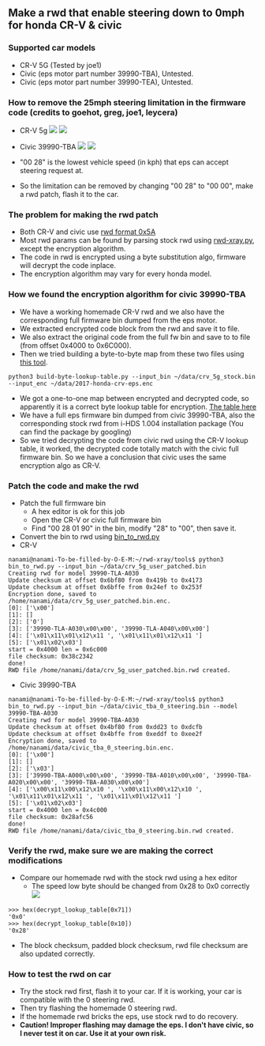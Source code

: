 ## Make a rwd that enable steering down to 0mph for honda CR-V & civic

### Supported car models
- CR-V 5G (Tested by joe1)
- Civic (eps motor part number 39990-TBA), Untested.
- Civic (eps motor part number 39990-TEA), Untested.

### How to remove the 25mph steering limitation in the firmware code (credits to goehot, greg, joe1, leycera)
- CR-V 5g
![](https://i.ibb.co/ZXncZS8/image.png)
![](https://i.ibb.co/grytxpc/image.png)
- Civic 39990-TBA
![](https://i.ibb.co/KycgW3Y/image.png)
![](https://i.ibb.co/3cvL9cG/image.png)

- "00 28" is the lowest vehicle speed (in kph) that eps can accept steering request at. 
- So the limitation can be removed by changing "00 28" to "00 00", make a rwd patch, flash it to the car. 

### The problem for making the rwd patch
- Both CR-V and civic use [rwd format 0x5A](https://github.com/gregjhogan/rwd-xray/blob/master/format/x5a.py)
- Most rwd params can be found by parsing stock rwd using [rwd-xray.py](https://github.com/gregjhogan/rwd-xray/blob/master/rwd-xray.py), except the encryption algorithm.
- The code in rwd is encrypted using a byte substitution algo, firmware will decrypt the code inplace.
- The encryption algorithm may vary for every honda model.

### How we found the encryption algorithm for civic 39990-TBA
- We have a working homemade CR-V rwd and we also have the corresponding full firmware bin dumped from the eps motor.
- We extracted encrypted code block from the rwd and save it to file.
- We also extract the original code from the full fw bin and save to to file (from offset 0x4000 to 0x6C000).
- Then we tried building a byte-to-byte map from these two files using [this tool](https://github.com/nanamiwang/rwd-xray/blob/master/tools/build-byte-lookup-table.py).
```
python3 build-byte-lookup-table.py --input_bin ~/data/crv_5g_stock.bin --input_enc ~/data/2017-honda-crv-eps.enc
```
- We got a one-to-one map between encrypted and decrypted code, so apparently it is a correct byte lookup table for encryption. [The table here](https://github.com/nanamiwang/rwd-xray/blob/80600d071dc580db727a96c9b83c9615058bcf7b/tools/bin_to_rwd.py#L16)
- We have a full eps firmware bin dumped from civic 39990-TBA, also the corresponding stock rwd from i-HDS 1.004 installation package (You can find the package by googling) 
- So we tried decrypting the code from civic rwd using the CR-V lookup table, it worked, the decrypted code totally match with the civic full firmware bin. So we have a conclusion that civic uses the same encryption algo as CR-V.

### Patch the code and make the rwd
- Patch the full firmware bin
  - A hex editor is ok for this job
  - Open the CR-V or civic full firmware bin
  - Find "00 28 01 90" in the bin, modify "28" to "00", then save it.
- Convert the bin to rwd using [bin_to_rwd.py](https://github.com/nanamiwang/rwd-xray/blob/master/tools/bin_to_rwd.py)
- CR-V
```
nanami@nanami-To-be-filled-by-O-E-M:~/rwd-xray/tools$ python3 bin_to_rwd.py --input_bin ~/data/crv_5g_user_patched.bin
Creating rwd for model 39990-TLA-A030
Update checksum at offset 0x6bf80 from 0x419b to 0x4173
Update checksum at offset 0x6bffe from 0x24ef to 0x253f
Encryption done, saved to /home/nanami/data/crv_5g_user_patched.bin.enc.
[0]: ['\x00']
[1]: []
[2]: ['0']
[3]: ['39990-TLA-A030\x00\x00', '39990-TLA-A040\x00\x00']
[4]: ['\x01\x11\x01\x12\x11 ', '\x01\x11\x01\x12\x11 ']
[5]: ['\x01\x02\x03']
start = 0x4000 len = 0x6c000
file checksum: 0x38c2342
done!
RWD file /home/nanami/data/crv_5g_user_patched.bin.rwd created.
```
- Civic 39990-TBA
```
nanami@nanami-To-be-filled-by-O-E-M:~/rwd-xray/tools$ python3 bin_to_rwd.py --input_bin ~/data/civic_tba_0_steering.bin --model 39990-TBA-A030
Creating rwd for model 39990-TBA-A030
Update checksum at offset 0x4bf80 from 0xdd23 to 0xdcfb
Update checksum at offset 0x4bffe from 0xeddf to 0xee2f
Encryption done, saved to /home/nanami/data/civic_tba_0_steering.bin.enc.
[0]: ['\x00']
[1]: []
[2]: ['\x03']
[3]: ['39990-TBA-A000\x00\x00', '39990-TBA-A010\x00\x00', '39990-TBA-A020\x00\x00', '39990-TBA-A030\x00\x00']
[4]: ['\x00\x11\x00\x12\x10 ', '\x00\x11\x00\x12\x10 ', '\x01\x11\x01\x12\x11 ', '\x01\x11\x01\x12\x11 ']
[5]: ['\x01\x02\x03']
start = 0x4000 len = 0x4c000
file checksum: 0x28afc56
done!
RWD file /home/nanami/data/civic_tba_0_steering.bin.rwd created.
```

### Verify the rwd, make sure we are making the correct modifications
- Compare our homemade rwd with the stock rwd using a hex editor
  - The speed low byte should be changed from 0x28 to 0x0 correctly
![](https://i.ibb.co/H76yd0F/image.png)
```
>>> hex(decrypt_lookup_table[0x71])
'0x0'
>>> hex(decrypt_lookup_table[0x10])
'0x28'
```
  - The block checksum, padded block checksum, rwd file checksum are also updated correctly.

### How to test the rwd on car
- Try the stock rwd first, flash it to your car. If it is working, your car is compatible with the 0 steering rwd.
- Then try flashing the homemade 0 steering rwd.
- If the homemade rwd bricks the eps, use stock rwd to do recovery.
- <b>Caution! Improper flashing may damage the eps. I don't have civic, so I never test it on car. Use it at your own risk.</b>

